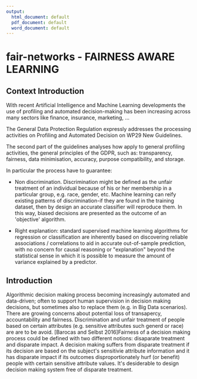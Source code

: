```yaml
---
output:
  html_document: default
  pdf_document: default
  word_document: default
---
```

# fair-networks - FAIRNESS AWARE LEARNING


## Context Introduction
With recent Artificial Intelligence and Machine Learning developments the use of profiling and automated decision-making has been increasing across many sectors like finance, insurance, marketing, ...

The General Data Protection Regulation expressly addresses the processing activities on Profiling and Automated Decision on WP29 New Guidelines.

The second part of the guidelines analyses how apply to general profiling activities, the general principles of the GDPR, such as: transparency, fairness, data minimisation, accuracy, purpose compatibility, and storage.

In particular the process have to guarantee:

- Non discrimination. Discrimination might be defined as the unfair treatment of an individual because of his or her membership in a particular group, e.g. race, gender, etc. Machine learning can reify existing patterns of discrimination-if they are found in the training dataset, then by design an accurate classifier will reproduce them. In this way, biased decisions are presented as the outcome of an 'objective' algorithm.

- Right explanation: standard supervised machine learning algorithms for regression or classification are inherently based on discovering reliable associations / correlations to aid in accurate out-of-sample prediction, with no concern for causal reasoning or "explanation" beyond the statistical sense in which it is possible to measure the amount of variance explained by a predictor.

## Introduction

Algorithmic decision making process becoming increasingly automated and data-driven; often to support human supervision in decision making decisions, but sometimes also to replace them (e.g. in Big Data scenarios). There are growing concerns about potential loss of transapercy, accountability and fairness.
Discrimination and unfair treatment of people based on certain attributes (e.g. sensitive attributes such generd or race)  are  are to be avoid.
[Barocas and Selbst 2016]Fairness of a decision making process could be defined with two different notions: disaparate treatment and disparate impact.
A decision making suffers from disparate treatment if its decision are based on the subject's sensitivie attribute information and it has disparate impact if its outcomes disproportionately hurf (or benefit) people with certain sensitive attribute values.
It's desiderable to design decision making system free of disparate treatment.




